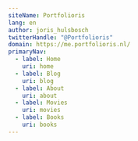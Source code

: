 ```yaml
---
siteName: Portfolioris
lang: en
author: joris_hulsbosch
twitterHandle: "@Portfolioris"
domain: https://me.portfolioris.nl/
primaryNav:
  - label: Home
    uri: home
  - label: Blog
    uri: blog
  - label: About
    uri: about
  - label: Movies
    uri: movies
  - label: Books
    uri: books
---
```

